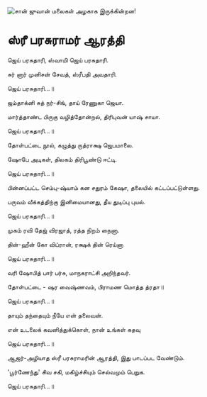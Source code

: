 ![சான் ஜுவான் மலைகள் அழகாக இருக்கின்றன!](lib/assets/images/artis/img.png "San Juan Mountains")

# ஸ்ரீ பரசுராமர் ஆரத்தி

ஜெய் பரசுதாரி, ஸ்வாமி ஜெய் பரசுதாரி.

சுர் னார் முனிசன் சேவத், ஸ்ரீபதி அவதாரி.

ஜெய் பரசுதாரி...॥

ஜம்தாக்னி சுத் நர்-சிங், தாய் ரேணுகா ஜெயா.

மார்த்தாண்ட பிருகு வழித்தோன்றல், திரிபுவன் யாஷ் சாயா.

ஜெய் பரசுதாரி...॥

தோள்பட்டை நூல், கழுத்து ருத்ராக்ஷ ஜெபமாலை.

ஷோபே அடிகள், திலகம் திரிபூண்டு ஈட்டி.

ஜெய் பரசுதாரி...॥

பின்னப்பட்ட செம்பு-ஷ்யாம் கன சதுரம் கேஷா, தலையில் கட்டப்பட்டுள்ளது.

பருவம் வீக்கத்திற்கு இனிமையானது, தீய துடிப்பு புயல்.

ஜெய் பரசுதாரி...॥

முகம் ரவி தேஜ் விரஜாத், ரத்த நிறம் நைனா.

தின்-ஹீன் கோ விப்ரான், ரக்ஷக் தின் ரெய்னா

ஜெய் பரசுதாரி...॥

வரி ஷோபித் பார் பர்சு, மாநகராட்சி அறிந்தவர்.

தோள்பட்டை - ஷர வைஷ்ணவம், பிராமண மொத்த த்ரதா॥

ஜெய் பரசுதாரி...॥

தாயும் தந்தையும் நீயே என் தலைவன்.

என் உடலைக் கவனித்துக்கொள், நான் உங்கள் கதவு

ஜெய் பரசுதாரி...॥

ஆஜர்-அழியாத ஸ்ரீ பரசுராமரின் ஆரத்தி, இது பாடப்பட வேண்டும்.

'பூர்ணேந்து' சிவ சகி, மகிழ்ச்சியும் செல்வமும் பெறுக.

ஜெய் பரசுதாரி...॥